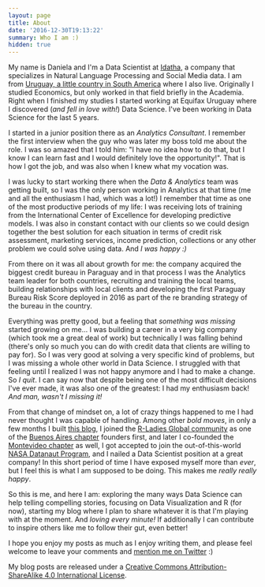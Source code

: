 ```yaml
---
layout: page
title: About
date: '2016-12-30T19:13:22'
summary: Who I am :)
hidden: true
---
```


My name is Daniela and I'm a Data Scientist at [Idatha](http://www.idatha.com/), a company that specializes in Natural Language Processing and Social Media data. I am from [Uruguay, a little country in South America](https://en.wikipedia.org/wiki/Uruguay) where I also live. Originally I studied Economics, but only worked in that field briefly in the Academia. Right when I finished my studies I started working at Equifax Uruguay where I discovered (*and fell in love with!*) Data Science. I've been working in Data Science for the last 5 years. 

I started in a junior position there as an *Analytics Consultant*. I remember the first interview when the guy who was later my boss told me about the role. I was so amazed that I told him: "I have no idea how to do that, but I know I can learn fast and I would definitely love the opportunity!". That is how I got the job, and was also when I knew what my vocation was.

I was lucky to start working there when the *Data & Analytics* team was getting built, so I was the only person working in Analytics at that time (me and all the enthusiasm I had, which was a lot!) I remember that time as one of the most productive periods of my life: I was receiving lots of training from the International Center of Excellence for developing predictive models. I was also in constant contact with our clients so we could design together the best solution for each situation in terms of credit risk assessment, marketing services, income prediction, collections or any other problem we could solve using data. And *I was happy :)*

From there on it was all about growth for me: the company acquired the biggest credit bureau in Paraguay and in that process I was the Analytics team leader for both countries, recruiting and training the local teams, building relationships with local clients and developing the first Paraguay Bureau Risk Score deployed in 2016 as part of the re branding strategy of the bureau in the country.

Everything was pretty good, but a feeling that *something was missing* started growing on me... I was building a career in a very big company (which took me a great deal of work) but technically I was falling behind (there's only so much you can do with credit data that clients are willing to pay for). So I was very good at solving a very specific kind of problems, but I was missing a whole other world in Data Science. I struggled with that feeling until I realized I was not happy anymore and I had to make a change. So *I quit*. I can say now that despite being one of the most difficult decisions I've ever made, it was also one of the greatest: I had my enthusiasm back! *And man, wasn't I missing it!*

From that change of mindset on, a lot of crazy things happened to me I had never thought I was capable of handling. Among other *bold moves*, in only a few months I built [this blog](https://d4tagirl.com/), I joined the [R-Ladies Global community](https://rladies.org/) as one of the [Buenos Aires chapter](https://www.meetup.com/rladies-buenos-aires/) founders first, and later I co-founded the [Montevideo chapter](https://www.meetup.com/rladies-montevideo/) as well, I got accepted to join the out-of-this-world [NASA Datanaut Program](https://open.nasa.gov/explore/datanauts/), and I nailed a Data Scientist position at a great company! In this short period of time I have exposed myself more than *ever*, but I feel this is what I am supposed to be doing. This makes me *really really happy*.

So this is me, and here I am: exploring the many ways Data Science can help telling compelling stories, focusing on Data Visualization and R (for now), starting my blog where I plan to share whatever it is that I'm playing with at the moment. And *loving every minute!* If additionally I can contribute to inspire others like me to follow their gut, even better!

I hope you enjoy my posts as much as I enjoy writing them, and please feel welcome to leave your comments and [mention me on Twitter](https://twitter.com/intent/tweet?user_id=114258616) :) 

My blog posts are released under a [Creative Commons Attribution-ShareAlike 4.0 International License](https://creativecommons.org/licenses/by-sa/4.0/).

